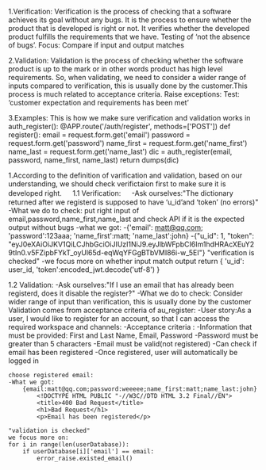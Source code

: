 1.Verification:
Verification is the process of checking that a software achieves its goal without any bugs. 
It is the process to ensure whether the product that is developed is right or not. It verifies whether the developed product fulfills the requirements that we have.
Testing of ‘not the absence of bugs’. 
Focus: Compare if input and output matches

2.Validation:
Validation is the process of checking whether the software product is up to the mark or in other words product has high level requirements. 
So, when validating, we need to consider a wider range of inputs compared to verification, this is usually done by the customer.This process is much related to acceptance criteria.
Raise exceptions: Test: ‘customer expectation and requirements has been met’

3.Examples: 
This is how  we make sure verification and validation works in auth_register():
                @APP.route('/auth/register', methods=['POST'])
                def register():
                    email = request.form.get('email')
                    password = request.form.get('password')
                    name_first = request.form.get('name_first')
                    name_last = request.form.get('name_last')
                    dic = auth_register(email, password, name_first, name_last)
                    return dumps(dic)
                    
1.According to the definition of varification and validation, based on our understanding, we should check verifictaion first to make sure it is developed right.
　  1.1 Verification:
    　  -Ask ourselves:"The dictionary returned after we registerd is supposed to have ‘u_id’and ‘token’ (no errors)"
        -What we do to check:
            put right input of email,password,name_first,name_last and check API if it is the expected output without bugs
        -what we got:
        -{'email': matt@qq.com; 'password':123aaa; 'name_first':matt; 'name_last':john}
        -{"u_id": 1, "token": "eyJ0eXAiOiJKV1QiLCJhbGciOiJIUzI1NiJ9.eyJlbWFpbCI6Im1hdHRAcXEuY29tIn0.v5FZipbFYkT_oyUl65d-eqWqYFGgBTbVMI86i-w_5EI"}
        "verification is checked"
        -we focus more on whether input match output
        return { 
           'u_id': user_id, 
           'token':encoded_jwt.decode('utf-8')
        }

  1.2 Validation: 
    -Ask ourselves:"If I use an email that has already been registerd, does it disable the register?"
    -What we do to check:
    Consider wider range of input than verification, this is usually done by the customer
    Validation comes from acceptance criteria of au_register:
    -User story:As a user, I would like to register for an account, so that I can access the required workspace and channels:
        -Acceptance criteria :
            -Information that must be provided: First and Last Name, Email, Password
            -Password must be greater than 5 characters
            -Email must be valid(not registered)
            -Can check if email has been registered
            -Once registered, user will automatically be logged in
    
    choose registered email:
    -What we got:
        {email:matt@qq.com;password:weeeee;name_first:matt;name_last:john}
            <!DOCTYPE HTML PUBLIC "-//W3C//DTD HTML 3.2 Final//EN">
            <title>400 Bad Request</title>
            <h1>Bad Request</h1>
            <p>Email has been registered</p>
     
    "validation is checked"
    we focus more on:
    for i in range(len(userDatabase)): 
        if userDatabase[i]['email'] == email:
            error_raise.existed_email()